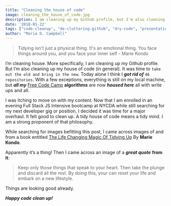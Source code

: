 ```yaml
---
title: "Cleaning the house of code"
image: cleaning_the_house_of_code.jpg
description: I am cleaning up my Github profile, but I'm also cleaning up my house of code (in general).
date: '2018-01-22'
tags: ["code-cleanup", "de-cluttering-github", "dry-code", "presentation", "professionalism"]
author: "Maria D. Campbell"
---
```


> Tidying isn't just a physical thing. It's an emotional thing. You face things around you, and you face your inner self - Marie Kondo

I’m cleaning house. More specifically, I am cleaning up my Github profile. But I’m also cleaning up my house of code (in general). It was time to `take out the old and bring in the new`.  Today alone I think I ***got rid of*** `46 repositories`. With a few exceptions, everything is still on my local machine, but ***all my*** [Free Code Camp](freecodecamp.org) **algorithms** are now ***housed here*** all with write ups and all.

I was itching to move on with my content. Now that I am enrolled in an evening Full Stack JS Intensive bootcamp at NYCDA while still searching for my next developer gig or position, I decided it was time for a major overhaul. It felt good to clean up. A tidy house of code means a tidy mind. I am a strong proponent of that philosophy.

While searching for images befitting this post, I came across images of and from a book entitled [The Life Changing Magic Of Tidying Up](https://www.amazon.com/Life-Changing-Magic-Tidying-Decluttering-Organizing/dp/1607747308/ref=sr_1_1) By **Marie Kondo**.

Apparently it’s a thing! Then I came across an image of a ***great quote*** **from it**:

> Keep only those things that speak to your heart. Then take the plunge and discard all the rest. By doing this, your can reset your life and embark on a new lifestyle.

Things are looking good already.

***Happy code clean up!***